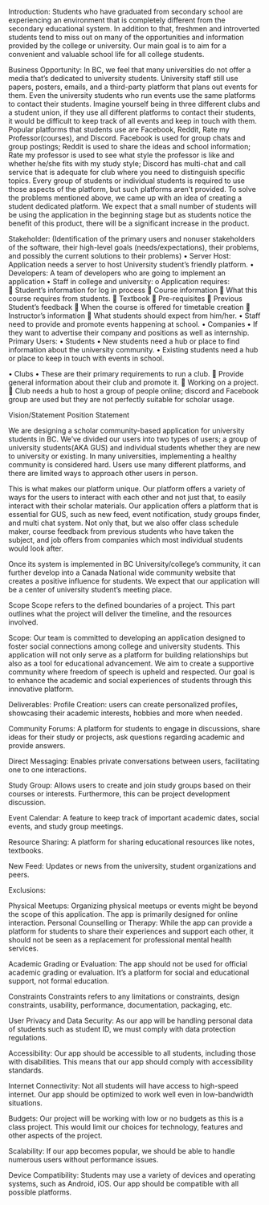 Introduction:
Students who have graduated from secondary school are experiencing an environment that is completely different from the secondary educational system. In addition to that, freshmen and introverted students tend to miss out on many of the opportunities and information provided by the college or university. Our main goal is to aim for a convenient and valuable school life for all college students.


Business Opportunity:
	In BC, we feel that many universities do not offer a media that’s dedicated to university students. University staff still use papers, posters, emails, and a third-party platform that plans out events for them. Even the university students who run events use the same platforms to contact their students. Imagine yourself being in three different clubs and a student union, if they use all different platforms to contact their students, it would be difficult to keep track of all events and keep in touch with them. 
 	Popular platforms that students use are Facebook, Reddit, Rate my Professor(courses), and Discord. Facebook is used for group chats and group postings; Reddit is used to share the ideas and school information; Rate my professor is used to see what style the professor is like and whether he/she fits with my study style; Discord has multi-chat and call service that is adequate for club where you need to distinguish specific topics. Every group of students or individual students is required to use those aspects of the platform, but such platforms aren't provided. 
	To solve the problems mentioned above, we came up with an idea of creating a student dedicated platform.  We expect that a small number of students will be using the application in the beginning stage but as students notice the benefit of this product, there will be a significant increase in the product. 



Stakeholder: (Identification of the primary users and nonuser stakeholders of the software, their high-level goals (needs/expectations), their problems, and possibly the current solutions to their problems)
•	Server Host: Application needs a server to host University student’s friendly platform. 
•	Developers: A team of developers who are going to implement an application 
•	Staff in college and university:
o	Application requires:  
	Student’s information for log in process
	Course information
	What this course requires from students.
	Textbook 
	Pre-requisites
	Previous Student’s feedback 
	When the course is offered for timetable creation 
	Instructor’s information
	What students should expect from him/her. 
•	Staff need to provide and promote events happening at school. 
•	Companies 
•	If they want to advertise their company and positions as well as internship. 
Primary Users:
•	Students 
•	New students need a hub or place to find information about the university community. 
•	Existing students need a hub or place to keep in touch with events in school. 


•	Clubs 
•	These are their primary requirements to run a club.
	Provide general information about their club and promote it.
	Working on a project. 
	Club needs a hub to host a group of people online; discord and Facebook group are used but they are not perfectly suitable for scholar usage. 


Vision/Statement Position Statement 
	
We are designing a scholar community-based application for university students in BC. We’ve divided our users into two types of users; a group of university students(AKA GUS) and individual students whether they are new to university or existing. In many universities, implementing a healthy community is considered hard. Users use many different platforms, and there are limited ways to approach other users in person. 

This is what makes our platform unique. Our platform offers a variety of ways for the users to interact with each other and not just that, to easily interact with their scholar materials.  Our application offers a platform that is essential for GUS, such as new feed, event notification, study groups finder, and multi chat system. Not only that, but we also offer class schedule maker, course feedback from previous students who have taken the subject, and job offers from companies which most individual students would look after. 


Once its system is implemented in BC University/college’s community, it can further develop into a Canada National wide community website that creates a positive influence for students. We expect that our application will be a center of university student’s meeting place.


Scope
Scope refers to the defined boundaries of a project. This part outlines what the project will deliver the timeline, and the resources involved. 

Scope: Our team is committed to developing an application designed to foster social connections among college and university students. This application will not only serve as a platform for building relationships but also as a tool for educational advancement. We aim to create a supportive community where freedom of speech is upheld and respected. Our goal is to enhance the academic and social experiences of students through this innovative platform. 

Deliverables: 
Profile Creation: users can create personalized profiles, showcasing their academic interests, hobbies and more when needed. 

Community Forums: A platform for students to engage in discussions, share ideas for their study or projects, ask questions regarding academic and provide answers. 

Direct Messaging: Enables private conversations between users, facilitating one to one interactions. 

Study Group: Allows users to create and join study groups based on their courses or interests. Furthermore, this can be project development discussion. 

Event Calendar: A feature to keep track of important academic dates, social events, and study group meetings.

Resource Sharing: A platform for sharing educational resources like notes, textbooks. 

New Feed: Updates or news from the university, student organizations and peers. 

Exclusions: 

Physical Meetups: Organizing physical meetups or events might be beyond the scope of this application. The app is primarily designed for online interaction.
Personal Counselling or Therapy: While the app can provide a platform for students to share their experiences and support each other, it should not be seen as a replacement for professional mental health services.

Academic Grading or Evaluation: The app should not be used for official academic grading or evaluation. It’s a platform for social and educational support, not formal education.

Constraints
Constraints refers to any limitations or constraints, design constraints, usability, performance, documentation, packaging, etc. 

User Privacy and Data Security: As our app will be handling personal data of students such as student ID, we must comply with data protection regulations. 

Accessibility: Our app should be accessible to all students, including those with disabilities. This means that our app should comply with accessibility standards. 

Internet Connectivity: Not all students will have access to high-speed internet. Our app should be optimized to work well even in low-bandwidth situations. 

Budgets: Our project will be working with low or no budgets as this is a class project. This would limit our choices for technology, features and other aspects of the project. 

Scalability: If our app becomes popular, we should be able to handle numerous users without performance issues. 

Device Compatibility: Students may use a variety of devices and operating systems, such as Android, iOS. Our app should be compatible with all possible platforms. 

